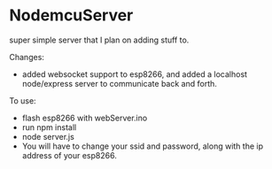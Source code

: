 # NodemcuServer
super simple server that I plan on adding stuff to.

Changes:
* added websocket support to esp8266, and added a localhost node/express server to communicate back and forth.


To use:
* flash esp8266 with webServer.ino
* run npm install
* node server.js
* You will have to change your ssid and password, along with the ip address of your esp8266.
